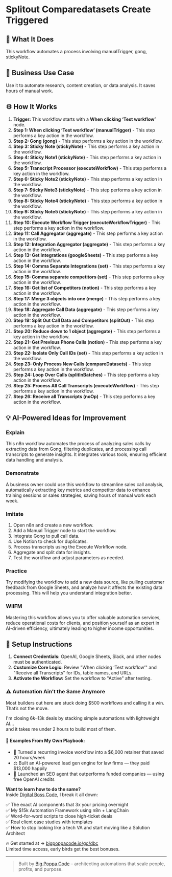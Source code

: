 # Splitout Comparedatasets Create Triggered

## 🚀 What It Does
This workflow automates a process involving manualTrigger, gong, stickyNote.

## 💼 Business Use Case
Use it to automate research, content creation, or data analysis. It saves hours of manual work.

## ⚙️ How It Works
1.  **Trigger:** This workflow starts with a **When clicking ‘Test workflow’** node.
2. **Step 1: When clicking ‘Test workflow’ (manualTrigger)** - This step performs a key action in the workflow.
3. **Step 2: Gong (gong)** - This step performs a key action in the workflow.
4. **Step 3: Sticky Note (stickyNote)** - This step performs a key action in the workflow.
5. **Step 4: Sticky Note1 (stickyNote)** - This step performs a key action in the workflow.
6. **Step 5: Transcript Processor (executeWorkflow)** - This step performs a key action in the workflow.
7. **Step 6: Sticky Note2 (stickyNote)** - This step performs a key action in the workflow.
8. **Step 7: Sticky Note3 (stickyNote)** - This step performs a key action in the workflow.
9. **Step 8: Sticky Note4 (stickyNote)** - This step performs a key action in the workflow.
10. **Step 9: Sticky Note5 (stickyNote)** - This step performs a key action in the workflow.
11. **Step 10: Execute Workflow Trigger (executeWorkflowTrigger)** - This step performs a key action in the workflow.
12. **Step 11: Call Aggregator (aggregate)** - This step performs a key action in the workflow.
13. **Step 12: Integration Aggregator (aggregate)** - This step performs a key action in the workflow.
14. **Step 13: Get Integrations (googleSheets)** - This step performs a key action in the workflow.
15. **Step 14: Comma Separate Integrations (set)** - This step performs a key action in the workflow.
16. **Step 15: Comma separate competitors (set)** - This step performs a key action in the workflow.
17. **Step 16: Get list of Competitors (notion)** - This step performs a key action in the workflow.
18. **Step 17: Merge 3 objects into one (merge)** - This step performs a key action in the workflow.
19. **Step 18: Aggregate Call Data (aggregate)** - This step performs a key action in the workflow.
20. **Step 19: Split Out Call Data and Competitors (splitOut)** - This step performs a key action in the workflow.
21. **Step 20: Reduce down to 1 object (aggregate)** - This step performs a key action in the workflow.
22. **Step 21: Get Previous Phone Calls (notion)** - This step performs a key action in the workflow.
23. **Step 22: Isolate Only Call IDs (set)** - This step performs a key action in the workflow.
24. **Step 23: Only Process New Calls (compareDatasets)** - This step performs a key action in the workflow.
25. **Step 24: Loop Over Calls (splitInBatches)** - This step performs a key action in the workflow.
26. **Step 25: Process All Call Transcripts (executeWorkflow)** - This step performs a key action in the workflow.
27. **Step 26: Receive all Transcripts (noOp)** - This step performs a key action in the workflow.

## 💡 AI-Powered Ideas for Improvement
### Explain
This n8n workflow automates the process of analyzing sales calls by extracting data from Gong, filtering duplicates, and processing call transcripts to generate insights. It integrates various tools, ensuring efficient data handling and analysis.

### Demonstrate
A business owner could use this workflow to streamline sales call analysis, automatically extracting key metrics and competitor data to enhance training sessions or sales strategies, saving hours of manual work each week.

### Imitate
1. Open n8n and create a new workflow.
2. Add a Manual Trigger node to start the workflow.
3. Integrate Gong to pull call data.
4. Use Notion to check for duplicates.
5. Process transcripts using the Execute Workflow node.
6. Aggregate and split data for insights.
7. Test the workflow and adjust parameters as needed.

### Practice
Try modifying the workflow to add a new data source, like pulling customer feedback from Google Sheets, and analyze how it affects the existing data processing. This will help you understand integration better.

### WIIFM
Mastering this workflow allows you to offer valuable automation services, reduce operational costs for clients, and position yourself as an expert in AI-driven efficiency, ultimately leading to higher income opportunities.

## 🔧 Setup Instructions
1. **Connect Credentials:** OpenAI, Google Sheets, Slack, and other nodes must be authenticated.
2. **Customize Core Logic:** Review "When clicking ‘Test workflow’" and "Receive all Transcripts" for IDs, table names, and URLs.
3. **Activate the Workflow:** Set the workflow to "Active" after testing.

### ⚠️ Automation Ain’t the Same Anymore

Most builders out here are stuck doing $500 workflows and calling it a win.  
That’s not the move.  

I'm closing $6k–$13k deals by stacking simple automations with lightweight AI...  
and it takes me under 2 hours to build most of them.

#### 🧠 Examples From My Own Playbook:
- 🔁 Turned a recurring invoice workflow into a $6,000 retainer that saved 20 hours/week  
- ⚖️ Built an AI-powered lead gen engine for law firms — they paid $13,000 happily  
- 🚀 Launched an SEO agent that outperforms funded companies — using free OpenAI credits  

**Want to learn how to do the same?**  
Inside [Digital Boss Code](https://bigpoppacode.io/go/dbc), I break it all down:

✅ The exact AI components that 3x your pricing overnight  
✅ My $15k Automation Framework using n8n + LangChain  
✅ Word-for-word scripts to close high-ticket deals  
✅ Real client case studies with templates  
✅ How to stop looking like a tech VA and start moving like a Solution Architect  

🔥 Get started at → [bigpoppacode.io/go/dbc](https://bigpoppacode.io/go/dbc)  
Limited time access, early birds get the best bonuses.

---
> Built by [Big Poppa Code](https://bigpoppacode.io) – architecting automations that scale people, profits, and purpose.
